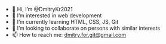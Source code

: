 - 👋 Hi, I’m @DmitryKr2021
- 👀 I’m interested in web development
- 🌱 I’m currently learning HTML, CSS, JS, Git
- 💞️ I’m looking to collaborate on persons with similar interests
- 📫 How to reach me: dmitry.for.git@gmail.com

<!---
DmitryKr2021/DmitryKr2021 is a ✨ special ✨ repository because its `README.md` (this file) appears on your GitHub profile.
You can click the Preview link to take a look at your changes.
--->
